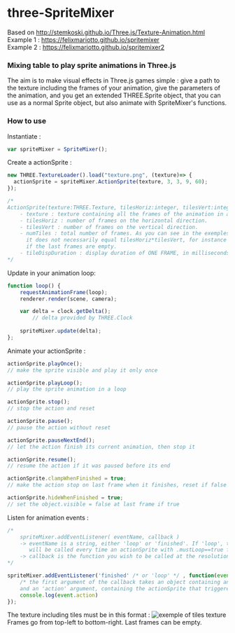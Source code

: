# three-SpriteMixer
Based on http://stemkoski.github.io/Three.js/Texture-Animation.html  
Example 1 : https://felixmariotto.github.io/spritemixer    
Example 2 : https://felixmariotto.github.io/spritemixer2

### Mixing table to play sprite animations in Three.js ###

The aim is to make visual effects in Three.js games simple : give a path to the texture including the frames of your animation, give the parameters of the animation, and you get an extended THREE.Sprite object, that you can use as a normal Sprite object, but also animate with SpriteMixer's functions.

### How to use ###
Instantiate :
```javascript
var spriteMixer = SpriteMixer();
```  

Create a actionSprite :
```javascript
new THREE.TextureLoader().load("texture.png", (texture)=> {
  actionSprite = spriteMixer.ActionSprite(texture, 3, 3, 9, 60);
});

/*
ActionSprite(texture:THREE.Texture, tilesHoriz:integer, tilesVert:integer, numTiles:integer, tileDispDuration:integer)
	- texture : texture containing all the frames of the animation in a grid.
	- tilesHoriz : number of frames on the horizontal direction.
	- tilesVert : number of frames on the vertical direction.
	- numTiles : total number of frames. As you can see in the exemples,
	  it does not necessarily equal tilesHoriz*tilesVert, for instance
	  if the last frames are empty.
	- tileDispDuration : display duration of ONE FRAME, in milliseconds.
*/
```  

Update in your animation loop:
```javascript
function loop() {
	requestAnimationFrame(loop);
	renderer.render(scene, camera);

	var delta = clock.getDelta();
        // delta provided by THREE.Clock
			
	spriteMixer.update(delta);
};
```
Animate your actionSprite :
```javascript
actionSprite.playOnce();
// make the sprite visible and play it only once

actionSprite.playLoop();
// play the sprite animation in a loop

actionSprite.stop();
// stop the action and reset

actionSprite.pause();
// pause the action without reset

actionSprite.pauseNextEnd();
// let the action finish its current animation, then stop it

actionSprite.resume();
// resume the action if it was paused before its end

actionSprite.clampWhenFinished = true;
// make the action stop on last frame when it finishes, reset if false

actionSprite.hideWhenFinished = true;
// set the object.visible = false at last frame if true

```  

Listen for animation events :
```javascript
/*
	spriteMixer.addEventListener( eventName, callback )
	-> eventName is a string, either 'loop' or 'finished'. If 'loop', the callback
	   will be called every time an actionSprite with .mustLoop==true finishes a cycle.
	-> callback is the function you wish to be called at the resolution of this event.
*/

spriteMixer.addEventListener('finished' /* or 'loop' */ , function(event) {
	/* the first argument of the callback takes an object containing an 'type' argument, which is either 'loop' or 'finished',
	and an 'action' argument, containing the actionSprite that triggered the event. */
	console.log(event.action)
});
```

The texture including tiles must be in this format :
![exemple of tiles texture](https://felixmariotto.s3.eu-west-3.amazonaws.com/tiles_texture.jpg)
Frames go from top-left to bottom-right. Last frames can be empty.


